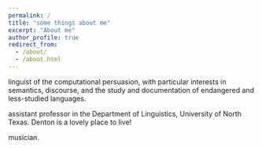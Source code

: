 ```yaml
---
permalink: /
title: "some things about me"
excerpt: "About me"
author_profile: true
redirect_from: 
  - /about/
  - /about.html
---
```


linguist of the computational persuasion, with particular interests in semantics, discourse, and the study and documentation of endangered and less-studied languages.

assistant professor in the Department of Linguistics, University of North Texas. Denton is a lovely place to live!

musician.

